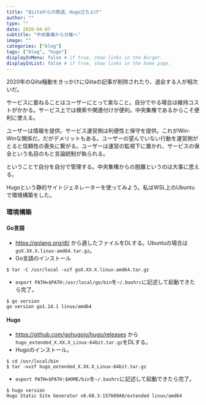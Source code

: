 ```yaml
---
title: "Qiitaからの脱退、Hugo立ち上げ"
author: ""
type: ""
date: 2020-04-07
subtitle: "中央集権から分権へ"
image: ""
categories: ["blog"]
tags: ["blog", "hugo"]
displayInMenu: false # if true, show links in the Burger.
displayInList: false # if true, show links in the home page.
---
```

2020年のQiita騒動をきっかけにQiitaの記事が削除されたり、退会する人が相次いだ。
<!--more-->
サービスに委ねることはユーザーにとって楽なこと。自分でやる場合は維持コストがかかる。サービス上では検索や関連付けが便利。中央集権であるからこそ便利に使える。

ユーザーは情報を提供。サービス運営側は利便性と保守を提供。これがWin-Winな関係だ。だがデメリットもある。ユーザーの望んでいない行動を運営側がとると信頼性の喪失に繋がる。ユーザーは運営の監視下に置かれ、サービスの保全という名目のもと言論統制が執られる。

ということで自分を自分で管理する。中央集権からの脱離というのは大事に思える。

Hugoという静的サイトジェネレーターを使ってみよう。私はWSL上のUbuntuで環境構築をした。

### 環境構築
#### Go言語
- https://golang.org/dl/ から適したファイルをDLする。Ubuntuの場合は`goX.XX.X.linux-amd64.tar.gz`。
- Go言語のインストール
```Console
$ tar -C /usr/local -xzf goX.XX.X.linux-amd64.tar.gz
```
- `export PATH=$PATH:/usr/local/go/bin`を`~/.bashrc`に記述して起動できたら完了。
```
$ go version
go version go1.14.1 linux/amd64
```
#### Hugo
- https://github.com/gohugoio/hugo/releases から`hugo_extended_X.XX.X_Linux-64bit.tar.gz`をDLする。
- Hugoのインストール。
```
$ cd /usr/local/bin
$ tar -xvzf hugo_extended_X.XX.X_Linux-64bit.tar.gz
```
- `export PATH=$PATH:$HOME/bin`を`~/.bashrc`に記述して起動できたら完了。
```
$ hugo version
Hugo Static Site Generator v0.68.3-157669A0/extended linux/amd64
```
